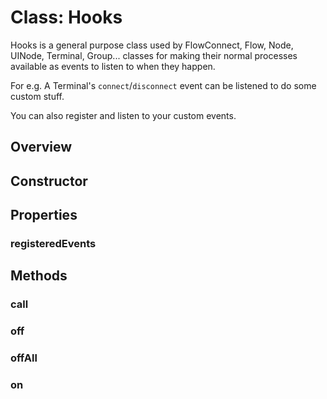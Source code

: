 # Class: Hooks

Hooks is a general purpose class used by <Ref to="./flow-connect">FlowConnect</Ref>, <Ref to="./flow">Flow</Ref>, <Ref to="./node">Node</Ref>, <Ref to="./ui-node">UINode</Ref>, <Ref to="./terminal">Terminal</Ref>, <Ref to="./group">Group</Ref>... classes for making their normal processes available as events to listen to when they happen.

For e.g. A Terminal's `connect`/`disconnect` event can be listened to do some custom stuff.

You can also register and listen to your custom events.

## Overview

<Overview :data="data" />

## Constructor

<Method type="constructor">
  <template v-slot:signature>
    new Hooks():
    <em><Ref to="#class-hooks">Hooks</Ref></em>
  </template>
</Method>

## Properties

### registeredEvents

<Property type="property-protected" name="registeredEvents">
  <template v-slot:type>
    <em><Ref to="../interfaces/record">Record</Ref>&lt;string, <Ref to="../interfaces/record">Record</Ref>&lt;number, (...args: any) => void&gt;&gt;</em>
  </template>
  <template v-slot:desc>
    Collection of all the registered events and their callbacks as a result of calling <Ref to="#on">on</Ref>.<br/><br/>
    Example structure:

  ```js
  {
    // 'eventKey': {}
    connect: {
      // 'id': 'callback'
      0: () => {/*...*/},
      5: () => {/*...*/},
    },
    render: {
      0: () => {/*...*/},
      1: () => {/*...*/},
      4: () => {/*...*/},
    }
    //...
  }
  ```

  </template>
</Property>

## Methods

### call

<Method type="method">
  <template v-slot:signature>
    call(<strong>eventKey: </strong><em>string</em>, <strong>...args: </strong><em>any</em>):
    <em>void</em>
  </template>
  <template v-slot:params>
    <Param name="eventKey">
      <em>string</em><br/>
      Name of the event to call.
    </Param>
    <Param name="...args">
      <em>any</em><br/>
      Any arguments that needs to be forwarded to registered callbacks.
    </Param>
  </template>
  <template v-slot:example>
    For e.g. Calling a custom event on a <Ref to="./terminal">terminal</Ref>.<br/>
    
  ```js
  terminal.on('my-custom-event', (myArg1, myArg2) => {
    doSomeCustomThing(myArg1, myArg2);
  });

  // ...

  terminal.call('my-custom-event', myArg1, myArg2);
  ```
  </template>
  <template v-slot:return>
    <em>void</em>
  </template>
</Method>

### off

<Method type="method-inherited">
  <template v-slot:signature>
    off(<strong>eventKey: </strong><em>string</em>, <strong>id: </strong><em>number</em>):
    <em>void</em>
  </template>
  <template v-slot:params>
    <Param name="eventKey">
      <em>string</em><br/>
      Name of the event to de-register.
    </Param>
    <Param name="id">
      <em>number</em><br/>
      A numbered id that was generated at the time of event registration using <Ref to="#on">on</Ref>.
    </Param>
  </template>
  <template v-slot:desc>
    De-register a callback on an event.
  </template>
  <template v-slot:return>
    void
  </template>
</Method>

### offAll

<Method type="method-inherited">
  <template v-slot:signature>
    offAll():
    <em>void</em>
  </template>
  <template v-slot:desc>
    De-register all the events.
  </template>
  <template v-slot:return>
    void
  </template>
</Method>

### on

<Method type="method-inherited">
  <template v-slot:signature>
    on(<strong>eventKey: </strong><em>string</em>, <strong>callback: </strong><em>(...args: any) => void</em>):
    <em>number</em>
  </template>
  <template v-slot:desc>
    Register a callback on an event.
  </template>
  <template v-slot:params>
    <Param name="eventKey">
      <em>string</em><br/>
      Name of the event on which a callback needs to be registered.
    </Param>
    <Param name="callback">
      <em><Function class="mr-0p5" />(...args: any) => void</em><br/>
      The callback.
    </Param>
  </template>
  <template v-slot:example>
    Registering a callback on <Ref to="./terminal">terminal's</Ref> `disconnect` event.
    
  ```js
  terminal.on('disconnect', () => {
    doSomeThing();
  });
  ```
  </template>
  <template v-slot:return>
    number<br/>

  A numbered id for the specified event that can be used later on when de-registering callbacks using <Ref to="#off">off</Ref>.
  </template>
</Method>

<script setup>
import data from '../../../../../reflections/api/classes/hooks.json';
import Hierarchy from '../../../../../components/api/Hierarchy.vue';
import Overview from '../../../../../components/api/Overview.vue';
import Method from '../../../../../components/api/Method.vue';
import Property from '../../../../../components/api/Property.vue';
import Ref from '../../../../../components/api/Ref.vue';
import Param from '../../../../../components/api/Param.vue';
import Optional from '../../../../../components/api/Optional.vue';
import Function from '../../../../../components/api/Function.vue';
import Icon from '../../../../../components/api/Icon.vue';
import Event from '../../../../../components/api/Event.vue';
</script>
